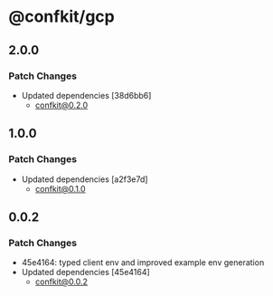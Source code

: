 # @confkit/gcp

## 2.0.0

### Patch Changes

- Updated dependencies [38d6bb6]
  - confkit@0.2.0

## 1.0.0

### Patch Changes

- Updated dependencies [a2f3e7d]
  - confkit@0.1.0

## 0.0.2

### Patch Changes

- 45e4164: typed client env and improved example env generation
- Updated dependencies [45e4164]
  - confkit@0.0.2
